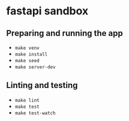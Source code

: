# fastapi sandbox

## Preparing and running the app

* `make venv`
* `make install`
* `make seed`
* `make server-dev`

## Linting and testing

* `make lint`
* `make test`
* `make test-watch`
